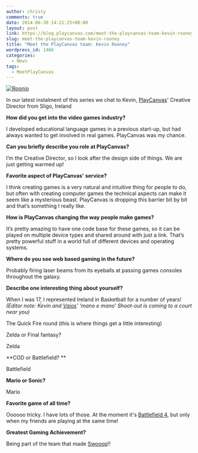 ```yaml
---
author: christy
comments: true
date: 2014-06-30 14:21:25+00:00
layout: post
link: https://blog.playcanvas.com/meet-the-playcanvas-team-kevin-rooney/
slug: meet-the-playcanvas-team-kevin-rooney
title: "Meet the PlayCanvas team: Kevin Rooney"
wordpress_id: 1466
categories:
  - News
tags:
  - MeetPlayCanvas
---
```


[![Roonio](https://blog.playcanvas.com/wp-content/uploads/2014/06/Roonio.jpg)](http://blog.playcanvas.com/wp-content/uploads/2014/06/Roonio.jpg)

In our latest instalment of this series we chat to Kevin, [PlayCanvas](https://playcanvas.com)' Creative Director from Sligo, Ireland

**How did you get into the video games industry?**

I developed educational language games in a previous start-up, but had always wanted to get involved in real games. PlayCanvas was my chance.

**Can you briefly describe you role at PlayCanvas?**

I’m the Creative Director, so I look after the design side of things. We are just getting warmed up!

**Favorite aspect of PlayCanvas' service?**

I think creating games is a very natural and intuitive thing for people to do, but often with creating computer games the technical aspects can make it seem like a mysterious beast. PlayCanvas is dropping this barrier bit by bit and that’s something I really like.

**How is PlayCanvas changing the way people make games?**

It’s pretty amazing to have one code base for these games, so it can be played on multiple device types and shared around with just a link. That’s pretty powerful stuff in a world full of different devices and operating systems.

**Where do you see web based gaming in the future?**

Probably firing laser beams from its eyeballs at passing games consoles throughout the galaxy.

**Describe one interesting thing about yourself?**

When I was 17, I represented Ireland in Basketball for a number of years! _(Editor note: Kevin and [Vaios](http://blog.playcanvas.com/meet-the-playcanvas-team-vaios-kalpias-illias-2/)’ ‘mano e mano’ Shoot-out is coming to a court near you)_

The Quick Fire round (this is where things get a little interesting)

Zelda or Final fantasy?

Zelda

**COD or Battlefield? **

Battlefield

**Mario or Sonic?**

Mario

**Favorite game of all time?**

Oooooo tricky. I have lots of those. At the moment it's [Battlefield 4](https://en.wikipedia.org/wiki/Battlefield_4), but only when my friends are playing at the same time!

**Greatest Gaming Achievement?**

Being part of the team that made [Swooop](http://swooop.playcanvas.com/)!!
